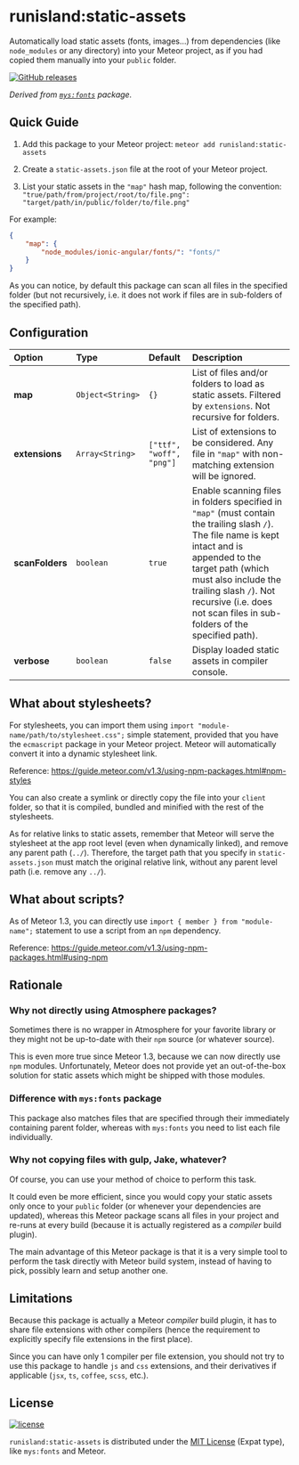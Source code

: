 # runisland:static-assets
Automatically load static assets (fonts, images…) from dependencies
(like `node_modules` or any directory) into your Meteor project, as if you
had copied them manually into your `public` folder.

[![GitHub releases](https://img.shields.io/github/release/runisland/meteor-static-assets.svg?label=GitHub)](https://github.com/runisland/meteor-static-assets/releases)

_Derived from [`mys:fonts`](https://github.com/jellyjs/meteor-fonts) package._



## Quick Guide

1. Add this package to your Meteor project: `meteor add runisland:static-assets`

2. Create a `static-assets.json` file at the root of your Meteor project.

3. List your static assets in the `"map"` hash map, following the convention:<br>
`"true/path/from/project/root/to/file.png": "target/path/in/public/folder/to/file.png"`

For example:

```json
{
    "map": {
        "node_modules/ionic-angular/fonts/": "fonts/"
    }
}
```

As you can notice, by default this package can scan all files in the specified folder
(but not recursively, i.e. it does not work if files are in sub-folders of the specified path).


## Configuration

| Option  | Type   | Default | Description |
| :------ | :----- | :------ | :---------- |
| **map** | `Object<String>` | `{}` | List of files and/or folders to load as static assets. Filtered by `extensions`. Not recursive for folders. |
| **extensions** | `Array<String>` | `["ttf", "woff", "png"]` | List of extensions to be considered. Any file in `"map"` with non-matching extension will be ignored. |
| **scanFolders** | `boolean` | `true` | Enable scanning files in folders specified in `"map"` (must contain the trailing slash `/`). The file name is kept intact and is appended to the target path (which must also include the trailing slash `/`). Not recursive (i.e. does not scan files in sub-folders of the specified path).
| **verbose** | `boolean` | `false` | Display loaded static assets in compiler console. |


## What about stylesheets?

For stylesheets, you can import them using `import "module-name/path/to/stylesheet.css";` simple statement,
provided that you have the `ecmascript` package in your Meteor project.
Meteor will automatically convert it into a dynamic stylesheet link.

Reference: https://guide.meteor.com/v1.3/using-npm-packages.html#npm-styles

You can also create a symlink or directly copy the file into your `client` folder,
so that it is compiled, bundled and minified with the rest of the stylesheets.

As for relative links to static assets, remember that Meteor will serve the stylesheet at the app root level
(even when dynamically linked), and remove any parent path (`../`).
Therefore, the target path that you specify in `static-assets.json` must match the original relative link,
without any parent level path (i.e. remove any `../`).


## What about scripts?

As of Meteor 1.3, you can directly use `import { member } from "module-name";` statement to use a script from an `npm` dependency.

Reference: https://guide.meteor.com/v1.3/using-npm-packages.html#using-npm



## Rationale

### Why not directly using Atmosphere packages?

Sometimes there is no wrapper in Atmosphere for your favorite library
 or they might not be up-to-date with their `npm` source (or whatever source).

This is even more true since Meteor 1.3, because we can now directly use `npm` modules.
Unfortunately, Meteor does not provide yet an out-of-the-box solution for
static assets which might be shipped with those modules.


### Difference with `mys:fonts` package

This package also matches files that are specified through their immediately
containing parent folder, whereas with `mys:fonts` you need to list each
file individually.


### Why not copying files with gulp, Jake, whatever?

Of course, you can use your method of choice to perform this task.

It could even be more efficient, since you would copy your static assets
only once to your `public` folder (or whenever your dependencies are updated),
whereas this Meteor package scans all files in your project and re-runs at
every build (because it is actually registered as a _compiler_ build plugin).

The main advantage of this Meteor package is that it is a very simple tool
to perform the task directly with Meteor build system, instead of having to pick,
possibly learn and setup another one.


## Limitations

Because this package is actually a Meteor _compiler_ build plugin,
it has to share file extensions with other compilers
(hence the requirement to explicitly specify file extensions in the first place).

Since you can have only 1 compiler per file extension, you should not try
to use this package to handle `js` and `css` extensions, and their derivatives
if applicable (`jsx`, `ts`, `coffee`, `scss`, etc.).


## License

[![license](https://img.shields.io/github/license/runisland/meteor-static-assets.svg)](LICENSE)

`runisland:static-assets` is distributed under the [MIT License](http://choosealicense.com/licenses/mit/) (Expat type), like `mys:fonts` and Meteor.
